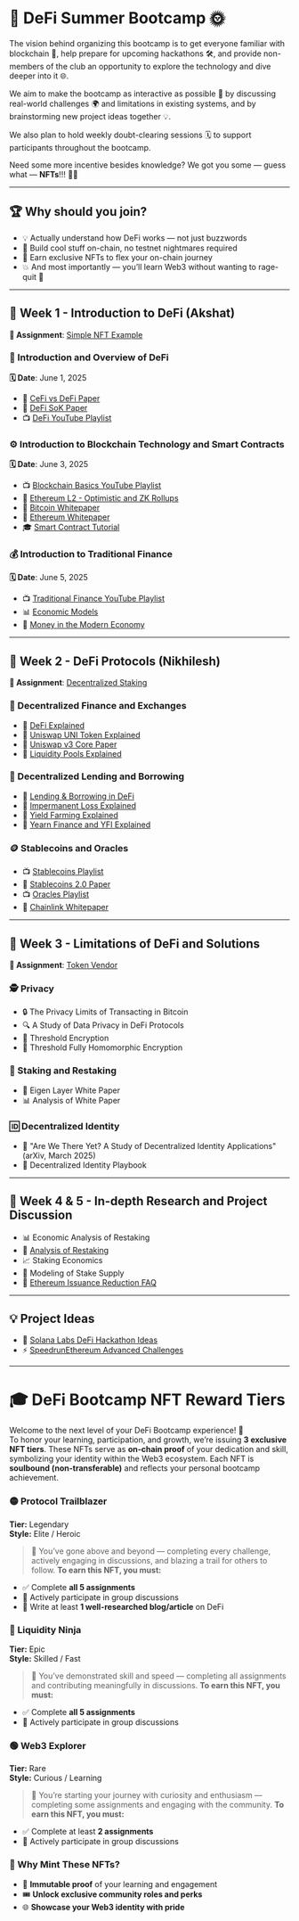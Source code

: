 # 🚀 DeFi Summer Bootcamp 🌞  
The vision behind organizing this bootcamp is to get everyone familiar with blockchain 🧠, help prepare for upcoming hackathons 🛠️, and provide non-members of the club an opportunity to explore the technology and dive deeper into it 🌐.

We aim to make the bootcamp as interactive as possible 🤝 by discussing real-world challenges 🌍 and limitations in existing systems, and by brainstorming new project ideas together 💡.

We also plan to hold weekly doubt-clearing sessions 🗓️ to support participants throughout the bootcamp.

Need some more incentive besides knowledge? We got you some — guess what — **NFTs**!!! 🎉🎨

---

## 🏆 Why should you join?
- 💡 Actually understand how DeFi works — not just buzzwords
- 🧱 Build cool stuff on-chain, no testnet nightmares required
- 🧬 Earn exclusive NFTs to flex your on-chain journey
- 💥 And most importantly — you’ll learn Web3 without wanting to rage-quit 😤

---

## 📅 Week 1 - Introduction to DeFi (Akshat)  
**📌 Assignment**: [Simple NFT Example](https://speedrunethereum.com/challenge/simple-nft-example)

### 📘 Introduction and Overview of DeFi  
**🗓️ Date**: June 1, 2025  
- 📄 [CeFi vs DeFi Paper](https://berkeley-defi.github.io/assets/material/arthur-cefi-vs-defi-2106.08157.pdf)  
- 📄 [DeFi SoK Paper](https://berkeley-defi.github.io/assets/material/defi-sok-ariah-2101.08778.pdf)  
- 📺 [DeFi YouTube Playlist](https://www.youtube.com/playlist?list=PLS01nW3RtgorojSlcoLBPRfoNGzQFywaL)  

### ⚙️ Introduction to Blockchain Technology and Smart Contracts  
**🗓️ Date**: June 3, 2025  
- 📺 [Blockchain Basics YouTube Playlist](https://www.youtube.com/playlist?list=PLS01nW3RtgopFiRQiM-onPH38S0D2DU31)  
- 🧾 [Ethereum L2 - Optimistic and ZK Rollups](https://medium.com/interdax/ethereum-l2-optimistic-and-zk-rollups-dffa58870c93)  
- 📄 [Bitcoin Whitepaper](https://berkeley-defi.github.io/assets/material/bitcoin.pdf)  
- 📄 [Ethereum Whitepaper](https://ethereum.org/en/whitepaper/)  
- 🎓 [Smart Contract Tutorial](https://www.youtube.com/watch?v=umepbfKp5rI&t=23699s&ab_channel=PatrickCollins)  

### 💰 Introduction to Traditional Finance  
**🗓️ Date**: June 5, 2025  
- 📺 [Traditional Finance YouTube Playlist](https://www.youtube.com/playlist?list=PLS01nW3RtgopkwJ5xwpgrspD87nqZggfx)  
- 📊 [Economic Models](https://www.youtube.com/watch?v=kBS7r8ExjF4&ab_channel=EtherealSummit)  
- 📘 [Money in the Modern Economy](https://berkeley-defi.github.io/assets/material/money-in-the-modern-economy-an-introduction.pdf)  

---

## 📅 Week 2 - DeFi Protocols (Nikhilesh)  
**📌 Assignment**: [Decentralized Staking](https://speedrunethereum.com/challenge/decentralized-staking)

### 🏦 Decentralized Finance and Exchanges  
- 📘 [DeFi Explained](https://finematics.com/defi-explained/)  
- 📘 [Uniswap UNI Token Explained](https://finematics.com/uniswap-uni-token-explained/)  
- 📄 [Uniswap v3 Core Paper](https://berkeley-defi.github.io/assets/material/Uniswap%20v3%20Core.pdf)  
- 📘 [Liquidity Pools Explained](https://finematics.com/liquidity-pools-explained/)  

### 💸 Decentralized Lending and Borrowing  
- 📘 [Lending & Borrowing in DeFi](https://finematics.com/lending-and-borrowing-in-defi-explained/)  
- 📘 [Impermanent Loss Explained](https://finematics.com/impermanent-loss-explained/)  
- 📘 [Yield Farming Explained](https://finematics.com/yield-farming-explained/)  
- 📘 [Yearn Finance and YFI Explained](https://finematics.com/yearn-finance-and-yfi-explained/)  

### 🪙 Stablecoins and Oracles  
- 📺 [Stablecoins Playlist](https://www.youtube.com/playlist?list=PLS01nW3RtgopICEFsRCvT_SIjoOtGa869)  
- 📄 [Stablecoins 2.0 Paper](https://berkeley-defi.github.io/assets/material/Stablecoins%202.0%20.pdf)  
- 📺 [Oracles Playlist](https://www.youtube.com/playlist?list=PLS01nW3Rtgoo70DT2YsBmNUol4134S9C9)  
- 📄 [Chainlink Whitepaper](https://chain.link/whitepaper)  

---

## 📅 Week 3 - Limitations of DeFi and Solutions  
**📌 Assignment**: [Token Vendor](https://speedrunethereum.com/challenge/token-vendor)

### 🕵️ Privacy  
- 🔒 The Privacy Limits of Transacting in Bitcoin  
- 🔍 A Study of Data Privacy in DeFi Protocols  
- 🧠 Threshold Encryption  
- 🧬 Threshold Fully Homomorphic Encryption  

### 🧱 Staking and Restaking  
- 📄 Eigen Layer White Paper  
- 📊 Analysis of White Paper  

### 🆔 Decentralized Identity  
- 📘 "Are We There Yet? A Study of Decentralized Identity Applications" (arXiv, March 2025)  
- 📖 Decentralized Identity Playbook  

---

## 📅 Week 4 & 5 - In-depth Research and Project Discussion  
- 📊 Economic Analysis of Restaking  
- 🧾 [Analysis of Restaking](https://mirror.xyz/barnabe.eth/96MD_A194uXLLjcOWePW3O2N3P-JG-SHtNxU0b40o50)  
- 📈 Staking Economics  
- 🧮 Modeling of Stake Supply  
- 📄 [Ethereum Issuance Reduction FAQ](https://ethresear.ch/t/faq-ethereum-issuance-reduction/19675)  

---

## 💡 Project Ideas  
- 🧠 [Solana Labs DeFi Hackathon Ideas](https://github.com/solana-labs/defi-hackathon/blob/main/ideas.md)  
- ⚡ [SpeedrunEthereum Advanced Challenges](https://speedrunethereum.com/)  

---

# 🎓 DeFi Bootcamp NFT Reward Tiers  
Welcome to the next level of your DeFi Bootcamp experience! 🌟  
To honor your learning, participation, and growth, we’re issuing **3 exclusive NFT tiers**. These NFTs serve as **on-chain proof** of your dedication and skill, symbolizing your identity within the Web3 ecosystem.
Each NFT is **soulbound (non-transferable)** and reflects your personal bootcamp achievement.


### 🟡 Protocol Trailblazer  
**Tier:** Legendary  
**Style:** Elite / Heroic  
> 🚀 You’ve gone above and beyond — completing every challenge, actively engaging in discussions, and blazing a trail for others to follow.
**To earn this NFT, you must:**  
- ✅ Complete **all 5 assignments**  
- 💬 Actively participate in group discussions  
- 📝 Write at least **1 well-researched blog/article** on DeFi  

### 🔵 Liquidity Ninja  
**Tier:** Epic  
**Style:** Skilled / Fast  
> 🥷 You’ve demonstrated skill and speed — completing all assignments and contributing meaningfully in discussions.
**To earn this NFT, you must:**  
- ✅ Complete **all 5 assignments**  
- 💬 Actively participate in group discussions  

### 🟢 Web3 Explorer  
**Tier:** Rare  
**Style:** Curious / Learning  
> 🌱 You’re starting your journey with curiosity and enthusiasm — completing some assignments and engaging with the community.
**To earn this NFT, you must:**  
- ✅ Complete at least **2 assignments**  
- 💬 Actively participate in group discussions  

### 🎁 Why Mint These NFTs?

- 🔐 **Immutable proof** of your learning and engagement  
- 🎟 **Unlock exclusive community roles and perks**  
- 🌐 **Showcase your Web3 identity with pride**  

